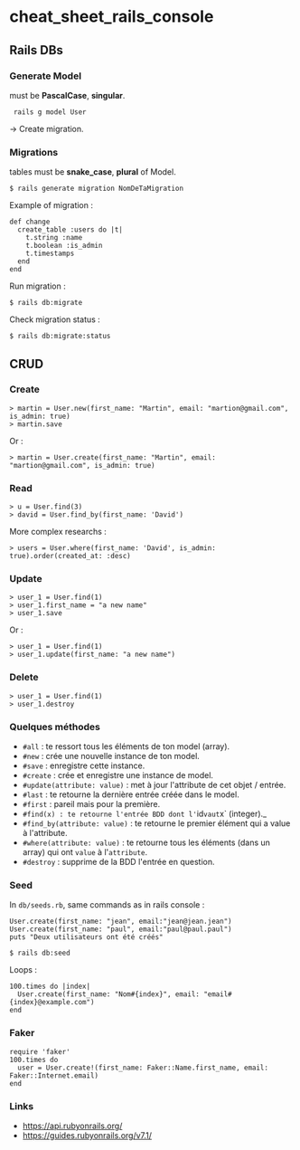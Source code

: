 # cheat_sheet_rails_console

## Rails DBs
### Generate Model
must be **PascalCase**, **singular**.
```
 rails g model User
```
-> Create migration.
### Migrations
tables must be **snake_case**, **plural** of Model.
```
$ rails generate migration NomDeTaMigration
```
Example of migration :
```
def change
  create_table :users do |t|
    t.string :name
    t.boolean :is_admin
    t.timestamps
  end
end
```
Run migration :
```
$ rails db:migrate
```
Check migration status :
```
$ rails db:migrate:status
```
## CRUD
### Create
```
> martin = User.new(first_name: "Martin", email: "martion@gmail.com", is_admin: true)
> martin.save
```
Or :
```
> martin = User.create(first_name: "Martin", email: "martion@gmail.com", is_admin: true)
```

### Read
```
> u = User.find(3)
> david = User.find_by(first_name: 'David')
```
More complex researchs :
```
> users = User.where(first_name: 'David', is_admin: true).order(created_at: :desc)
```
### Update
```
> user_1 = User.find(1)
> user_1.first_name = "a new name"
> user_1.save
```
Or :
```
> user_1 = User.find(1)
> user_1.update(first_name: "a new name")
```

### Delete
```
> user_1 = User.find(1)
> user_1.destroy
```

### Quelques méthodes

+ `#all` : te ressort tous les éléments de ton model (array).
+ `#new` : crée une nouvelle instance de ton model.
+ `#save` : enregistre cette instance.
+ `#create` : crée et enregistre une instance de model.
+ `#update(attribute: value)` : met à jour l'attribute de cet objet / entrée.
+ `#last` : te retourne la dernière entrée créée dans le model.
+ `#first` : pareil mais pour la première.
+ `#find(x) : te retourne l'entrée BDD dont l'`id` vaut `x` (integer)._
+ `#find_by(attribute: value)` : te retourne le premier élément qui a value à l'attribute.
+ `#where(attribute: value)` : te retourne tous les éléments (dans un array) qui ont `value` à l'`attribute`.
+ `#destroy` : supprime de la BDD l'entrée en question.

### Seed
In `db/seeds.rb`, same commands as in rails console :
```
User.create(first_name: "jean", email:"jean@jean.jean")
User.create(first_name: "paul", email:"paul@paul.paul")
puts "Deux utilisateurs ont été créés"
```
```
$ rails db:seed
```
Loops : 
```
100.times do |index|
  User.create(first_name: "Nom#{index}", email: "email#{index}@example.com")
end
```
### Faker
```
require 'faker'
100.times do
  user = User.create!(first_name: Faker::Name.first_name, email: Faker::Internet.email)
end
```

### Links
+ https://api.rubyonrails.org/
+ https://guides.rubyonrails.org/v7.1/